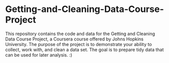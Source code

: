 # Getting-and-Cleaning-Data-Course-Project
This repository contains the code and data for the Getting and Cleaning Data Course Project, a Coursera course offered by Johns Hopkins University. The purpose of the project is to demonstrate your ability to collect, work with, and clean a data set. The goal is to prepare tidy data that can be used for later analysis. :)
